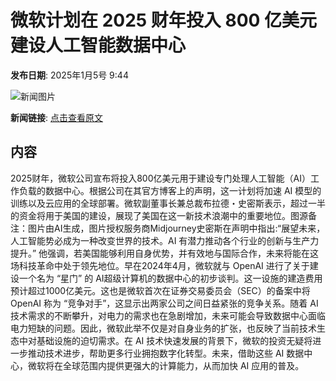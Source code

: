 # 微软计划在 2025 财年投入 800 亿美元建设人工智能数据中心

**发布日期**: 2025年1月5号 9:44

![新闻图片](https://pic.chinaz.com/picmap/202305291510088853_10.jpg)

**新闻链接**: [点击查看原文](https://www.aibase.com/zh/news/14466)

## 内容

2025财年，微软公司宣布将投入800亿美元用于建设专门处理人工智能（AI）工作负载的数据中心。根据公司在其官方博客上的声明，这一计划将加速 AI 模型的训练以及云应用的全球部署。微软副董事长兼总裁布拉德・史密斯表示，超过一半的资金将用于美国的建设，展现了美国在这一新技术浪潮中的重要地位。图源备注：图片由AI生成，图片授权服务商Midjourney史密斯在声明中指出:“展望未来，人工智能势必成为一种改变世界的技术。AI 有潜力推动各个行业的创新与生产力提升。” 他强调，若美国能够利用自身优势，并有效地与国际合作，未来将能在这场科技革命中处于领先地位。早在2024年4月，微软就与 OpenAI 进行了关于建设一个名为 “星门” 的 AI超级计算机的数据中心的初步谈判。这一设施的建造费用预计超过1000亿美元。这也是微软首次在证券交易委员会（SEC）的备案中将 OpenAI 称为 “竞争对手”，这显示出两家公司之间日益紧张的竞争关系。随着 AI 技术需求的不断攀升，对电力的需求也在急剧增加，未来可能会导致数据中心面临电力短缺的问题。因此，微软此举不仅是对自身业务的扩张，也反映了当前技术生态中对基础设施的迫切需求。在 AI 技术快速发展的背景下，微软的投资无疑将进一步推动技术进步，帮助更多行业拥抱数字化转型。未来，借助这些 AI 数据中心，微软将在全球范围内提供更强大的计算能力，从而加快 AI 应用的普及。
